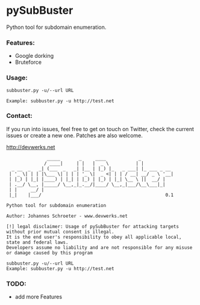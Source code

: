 # pySubBuster
Python tool for subdomain enumeration.

### Features:
- Google dorking
- Bruteforce

### Usage:
```
subbuster.py -u/--url URL

Example: subbuster.py -u http://test.net
```

### Contact:
If you run into issues, feel free to get on touch on Twitter, check the current issues or create a new one. Patches are also welcome.

http://devwerks.net 

```
               _____       _     ____            _            
              / ____|     | |   |  _ \          | |           
  _ __  _   _| (___  _   _| |__ | |_) |_   _ ___| |_ ___ _ __ 
 | '_ \| | | |\___ \| | | | '_ \|  _ <| | | / __| __/ _ \ '__|
 | |_) | |_| |____) | |_| | |_) | |_) | |_| \__ \ ||  __/ |   
 | .__/ \__, |_____/ \__,_|_.__/|____/ \__,_|___/\__\___|_|   
 | |     __/ |                                                
 |_|    |___/                                              0.1  

Python tool for subdomain enumeration

Author: Johannes Schroeter - www.devwerks.net

[!] legal disclaimer: Usage of pySubBuster for attacking targets without prior mutual consent is illegal.
It is the end user's responsibility to obey all applicable local, state and federal laws.
Developers assume no liability and are not responsible for any misuse or damage caused by this program

subbuster.py -u/--url URL
Example: subbuster.py -u http://test.net
```

### TODO:
- add more Features
